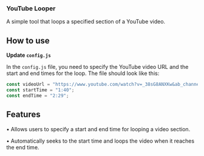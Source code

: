 ### YouTube Looper

A simple tool that loops a specified section of a YouTube video.

## How to use

**Update `config.js`**

   In the `config.js` file, you need to specify the YouTube video URL and the start and end times for the loop. The file should look like this:

   ```javascript
   const videoUrl = "https://www.youtube.com/watch?v=_38sG8ANXKw&ab_channel=TheOtherSide";
   const startTime = "1:40"; 
   const endTime = "2:29";
```
## Features

• Allows users to specify a start and end time for looping a video section.

• Automatically seeks to the start time and loops the video when it reaches the end time.
